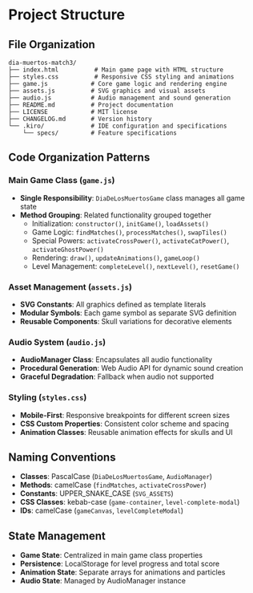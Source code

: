 # Project Structure

## File Organization
```
dia-muertos-match3/
├── index.html          # Main game page with HTML structure
├── styles.css          # Responsive CSS styling and animations
├── game.js            # Core game logic and rendering engine
├── assets.js          # SVG graphics and visual assets
├── audio.js           # Audio management and sound generation
├── README.md          # Project documentation
├── LICENSE            # MIT license
├── CHANGELOG.md       # Version history
└── .kiro/             # IDE configuration and specifications
    └── specs/         # Feature specifications
```

## Code Organization Patterns

### Main Game Class (`game.js`)
- **Single Responsibility**: `DiaDeLosMuertosGame` class manages all game state
- **Method Grouping**: Related functionality grouped together
  - Initialization: `constructor()`, `initGame()`, `loadAssets()`
  - Game Logic: `findMatches()`, `processMatches()`, `swapTiles()`
  - Special Powers: `activateCrossPower()`, `activateCatPower()`, `activateGhostPower()`
  - Rendering: `draw()`, `updateAnimations()`, `gameLoop()`
  - Level Management: `completeLevel()`, `nextLevel()`, `resetGame()`

### Asset Management (`assets.js`)
- **SVG Constants**: All graphics defined as template literals
- **Modular Symbols**: Each game symbol as separate SVG definition
- **Reusable Components**: Skull variations for decorative elements

### Audio System (`audio.js`)
- **AudioManager Class**: Encapsulates all audio functionality
- **Procedural Generation**: Web Audio API for dynamic sound creation
- **Graceful Degradation**: Fallback when audio not supported

### Styling (`styles.css`)
- **Mobile-First**: Responsive breakpoints for different screen sizes
- **CSS Custom Properties**: Consistent color scheme and spacing
- **Animation Classes**: Reusable animation effects for skulls and UI

## Naming Conventions
- **Classes**: PascalCase (`DiaDeLosMuertosGame`, `AudioManager`)
- **Methods**: camelCase (`findMatches`, `activateCrossPower`)
- **Constants**: UPPER_SNAKE_CASE (`SVG_ASSETS`)
- **CSS Classes**: kebab-case (`game-container`, `level-complete-modal`)
- **IDs**: camelCase (`gameCanvas`, `levelCompleteModal`)

## State Management
- **Game State**: Centralized in main game class properties
- **Persistence**: LocalStorage for level progress and total score
- **Animation State**: Separate arrays for animations and particles
- **Audio State**: Managed by AudioManager instance